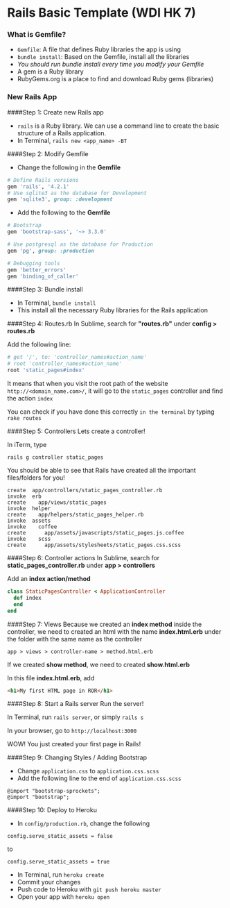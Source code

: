 # Rails Basic Template (WDI HK 7)

### What is Gemfile?
- `Gemfile`: A file that defines Ruby libraries the app is using
- `bundle install`: Based on the Gemfile, install all the libraries
- *You should run bundle install every time you modify your Gemfile*
- A gem is a Ruby library
- RubyGems.org is a place to find and download Ruby gems (libraries)

### New Rails App

####Step 1: Create new Rails app
- `rails` is a Ruby library. We can use a command line to create the basic structure of a Rails application.
- In Terminal, `rails new <app_name> -BT`

####Step 2: Modify Gemfile
- Change the following in the **Gemfile**
```ruby
# Define Rails versions
gem 'rails', '4.2.1'
# Use sqlite3 as the database for Development
gem 'sqlite3', group: :development
```

- Add the following to the **Gemfile**
```ruby
# Bootstrap
gem 'bootstrap-sass', '~> 3.3.0'

# Use postgresql as the database for Production
gem 'pg', group: :production

# Debugging tools
gem 'better_errors'
gem 'binding_of_caller'
```

####Step 3: Bundle install
- In Terminal, `bundle install`
- This install all the necessary Ruby libraries for the Rails application

####Step 4: Routes.rb
In Sublime, search for **"routes.rb"** under **config > routes.rb**

Add the following line:
```ruby
# get '/', to: 'controller_names#action_name'
# root 'controller_names#action_name'
root 'static_pages#index'
```

It means that when you visit the root path of the website `http://<domain_name.com>/`, it will go to the `static_pages` controller and find the action `index`

You can check if you have done this correctly `in the terminal` by typing `rake routes`

####Step 5: Controllers
Lets create a controller!

In iTerm, type
```
rails g controller static_pages
```

You should be able to see that Rails have created all the important files/folders for you!

```
create  app/controllers/static_pages_controller.rb
invoke  erb
create    app/views/static_pages
invoke  helper
create    app/helpers/static_pages_helper.rb
invoke  assets
invoke    coffee
create      app/assets/javascripts/static_pages.js.coffee
invoke    scss
create      app/assets/stylesheets/static_pages.css.scss
```

####Step 6: Controller actions
In Sublime, search for **static_pages_controller.rb** under **app > controllers**

Add an **index action/method**
```ruby
class StaticPagesController < ApplicationController
  def index
  end
end

```

####Step 7: Views
Because we created an **index method** inside the controller, we need to created an html with the name **index.html.erb** under the folder with the same name as the controller
```
app > views > controller-name > method.html.erb
```

If we created **show method**, we need to created **show.html.erb**

In this file **index.html.erb**, add
``` html
<h1>My first HTML page in ROR</h1>
```

####Step 8: Start a Rails server
Run the server!

In Terminal, run `rails server`, or simply `rails s`

In your browser, go to `http://localhost:3000`

WOW! You just created your first page in Rails!

####Step 9: Changing Styles / Adding Bootstrap
- Change `application.css` to `application.css.scss`
- Add the following line to the end of `application.css.scss`

```
@import "bootstrap-sprockets";
@import "bootstrap";
```

####Step 10: Deploy to Heroku
- In `config/production.rb`, change the following 

```
config.serve_static_assets = false
```

to 

```
config.serve_static_assets = true
```

- In Terminal, run `heroku create`
- Commit your changes
- Push code to Heroku with `git push heroku master`
- Open your app with `heroku open`
